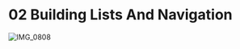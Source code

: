 # 02 Building Lists And Navigation

![IMG_0808](https://github.com/leehe228/SwiftUI-Study/assets/37548919/cabeb9b6-bcfe-4dfe-b005-3bfd6bb7ca46)